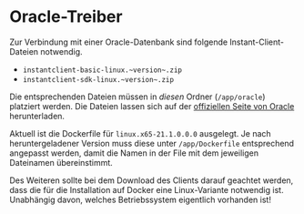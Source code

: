 # Oracle-Treiber

Zur Verbindung mit einer Oracle-Datenbank sind folgende Instant-Client-Dateien notwendig.

* `instantclient-basic-linux.~version~.zip`
* `instantclient-sdk-linux.~version~.zip`

Die entsprechenden Dateien müssen in _diesen_ Ordner (`/app/oracle`) platziert werden. Die Dateien lassen sich auf der [offiziellen Seite von Oracle](https://www.oracle.com/database/technologies/instant-client/downloads.html) herunterladen. 

Aktuell ist die Dockerfile für `linux.x65-21.1.0.0.0` ausgelegt.
Je nach heruntergeladener Version muss diese unter `/app/Dockerfile` entsprechend angepasst werden, damit die Namen in der File mit dem jeweiligen Dateinamen übereinstimmt.

Des Weiteren sollte bei dem Download des Clients darauf geachtet werden, dass die für die Installation auf Docker eine Linux-Variante notwendig ist. Unabhängig davon, welches Betriebssystem eigentlich vorhanden ist!

